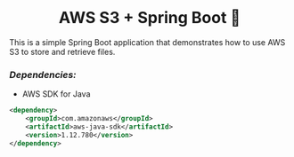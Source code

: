<br>

# <div align="center">**AWS S3 + Spring Boot 🧠**</div>

This is a simple Spring Boot application that demonstrates how to use AWS S3 to store and retrieve files.

### **_Dependencies:_**

- AWS SDK for Java

```xml
<dependency>
  	<groupId>com.amazonaws</groupId>
  	<artifactId>aws-java-sdk</artifactId>
  	<version>1.12.780</version>
</dependency>
```
